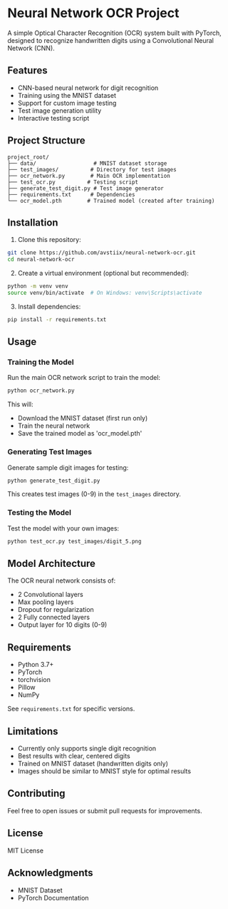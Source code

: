 # Neural Network OCR Project

A simple Optical Character Recognition (OCR) system built with PyTorch, designed to recognize handwritten digits using a Convolutional Neural Network (CNN).

## Features

- CNN-based neural network for digit recognition
- Training using the MNIST dataset
- Support for custom image testing
- Test image generation utility
- Interactive testing script

## Project Structure

```
project_root/
├── data/                  # MNIST dataset storage
├── test_images/          # Directory for test images
├── ocr_network.py        # Main OCR implementation
├── test_ocr.py          # Testing script
├── generate_test_digit.py # Test image generator
├── requirements.txt      # Dependencies
└── ocr_model.pth        # Trained model (created after training)
```

## Installation

1. Clone this repository:
```bash
git clone https://github.com/avstiix/neural-network-ocr.git
cd neural-network-ocr
```

2. Create a virtual environment (optional but recommended):
```bash
python -m venv venv
source venv/bin/activate  # On Windows: venv\Scripts\activate
```

3. Install dependencies:
```bash
pip install -r requirements.txt
```

## Usage

### Training the Model

Run the main OCR network script to train the model:
```bash
python ocr_network.py
```

This will:
- Download the MNIST dataset (first run only)
- Train the neural network
- Save the trained model as 'ocr_model.pth'

### Generating Test Images

Generate sample digit images for testing:
```bash
python generate_test_digit.py
```

This creates test images (0-9) in the `test_images` directory.

### Testing the Model

Test the model with your own images:
```bash
python test_ocr.py test_images/digit_5.png
```

## Model Architecture

The OCR neural network consists of:
- 2 Convolutional layers
- Max pooling layers
- Dropout for regularization
- 2 Fully connected layers
- Output layer for 10 digits (0-9)

## Requirements

- Python 3.7+
- PyTorch
- torchvision
- Pillow
- NumPy

See `requirements.txt` for specific versions.

## Limitations

- Currently only supports single digit recognition
- Best results with clear, centered digits
- Trained on MNIST dataset (handwritten digits only)
- Images should be similar to MNIST style for optimal results

## Contributing

Feel free to open issues or submit pull requests for improvements.

## License

MIT License

## Acknowledgments

- MNIST Dataset
- PyTorch Documentation

